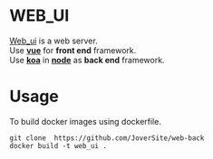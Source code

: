 # WEB_UI

[Web_ui](https://github.com/JoverSite/dockerfile/web_ui) is a web server.  
Use **[vue](https://github.com/vuejs/vue)** for **front end** framework.  
Use **[koa](https://github.com/koajs/koa)** in **[node](https://github.com/nodejs/node)** as **back end** framework.

# Usage
To build docker images using dockerfile.
```shell script
git clone  https://github.com/JoverSite/web-back
docker build -t web_ui .
```

